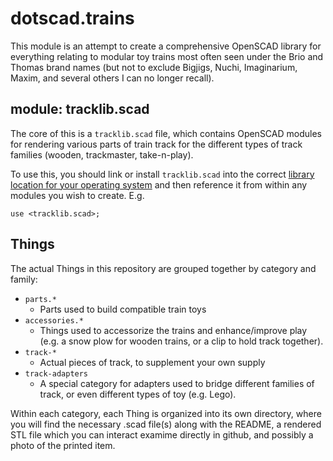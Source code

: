 # dotscad.trains

This module is an attempt to create a comprehensive OpenSCAD library for
everything relating to modular toy trains most often seen under the Brio
and Thomas brand names (but not to exclude Bigjigs, Nuchi, Imaginarium, Maxim,
and several others I can no longer recall).

## module: tracklib.scad

The core of this is a `tracklib.scad` file, which contains OpenSCAD modules
for rendering various parts of train track for the different types of track
families (wooden, trackmaster, take-n-play).

To use this, you should link or install `tracklib.scad` into the correct [library location for your operating system](https://en.wikibooks.org/wiki/OpenSCAD_User_Manual/Libraries) and then reference it from within any modules
you wish to create. E.g.

    use <tracklib.scad>;

## Things

The actual Things in this repository are grouped together by category and
family:

* `parts.*`
    * Parts used to build compatible train toys
* `accessories.*`
    * Things used to accessorize the trains and enhance/improve play (e.g. a
      snow plow for wooden trains, or a clip to hold track together).
* `track-*`
    * Actual pieces of track, to supplement your own supply
* `track-adapters`
    * A special category for adapters used to bridge different families of
      track, or even different types of toy (e.g. Lego).

Within each category, each Thing is organized into its own directory, where
you will find the necessary .scad file(s) along with the README, a rendered
STL file which you can interact examime directly in github, and possibly a
photo of the printed item.
